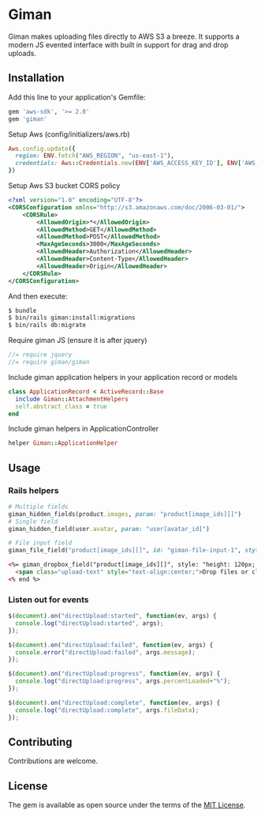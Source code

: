 # Giman

Giman makes uploading files directly to AWS S3 a breeze. It supports a modern JS evented interface with built in support for drag and drop uploads.

## Installation
Add this line to your application's Gemfile:

```ruby
gem 'aws-sdk', '>= 2.0'
gem 'giman'
```

Setup Aws (config/initializers/aws.rb)
```rb
Aws.config.update({
  region: ENV.fetch("AWS_REGION", "us-east-1"),
  credentials: Aws::Credentials.new(ENV['AWS_ACCESS_KEY_ID'], ENV['AWS_SECRET_ACCESS_KEY']),
})
```

Setup Aws S3 bucket CORS policy
```xml
<?xml version="1.0" encoding="UTF-8"?>
<CORSConfiguration xmlns="http://s3.amazonaws.com/doc/2006-03-01/">
    <CORSRule>
        <AllowedOrigin>*</AllowedOrigin>
        <AllowedMethod>GET</AllowedMethod>
        <AllowedMethod>POST</AllowedMethod>
        <MaxAgeSeconds>3000</MaxAgeSeconds>
        <AllowedHeader>Authorization</AllowedHeader>
        <AllowedHeader>Content-Type</AllowedHeader>
        <AllowedHeader>Origin</AllowedHeader>
    </CORSRule>
</CORSConfiguration>
```

And then execute:
```bash
$ bundle
$ bin/rails giman:install:migrations
$ bin/rails db:migrate
```

Require giman JS (ensure it is after jquery)
```js
//= require jquery
//= require giman/giman
```

Include giman application helpers in your application record or models
```rb
class ApplicationRecord < ActiveRecord::Base
  include Giman::AttachmentHelpers
  self.abstract_class = true
end
```

Include giman helpers in ApplicationController
```rb
helper Giman::ApplicationHelper
```

## Usage

### Rails helpers

```rb
# Multiple fields
giman_hidden_fields(product.images, param: "product[image_ids][]")
# Single field
giman_hidden_field(user.avatar, param: "user[avatar_id]")

# File input field
giman_file_field("product[image_ids][]", id: "giman-file-input-1", style: "display: none", multiple: true, data: {supported_types: "image/jpeg,image/jpg,image/png,image/gif"})
```

```html
<%= giman_dropbox_field("product[image_ids][]", style: "height: 120px; border: dashed 2px #ccc;", multiple: true, class: "file-upload-dropbox", data: {supported_types: "image/jpeg,image/jpg,image/png,image/gif"}) do %>
  <span class="upload-text" style="text-align:center;">Drop files or click here to upload</span>
<% end %>
```

### Listen out for events

```js
$(document).on("directUpload:started", function(ev, args) {
  console.log("directUpload:started", args);
});

$(document).on("directUpload:failed", function(ev, args) {
  console.error("directUpload:failed", args.message);
});

$(document).on("directUpload:progress", function(ev, args) {
  console.log("directUpload:progress", args.percentLoaded+"%");
});

$(document).on("directUpload:complete", function(ev, args) {
  console.log("directUpload:complete", args.fileData);
});
```

## Contributing
Contributions are welcome.

## License
The gem is available as open source under the terms of the [MIT License](http://opensource.org/licenses/MIT).
